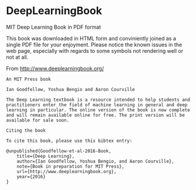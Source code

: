 # DeepLearningBook
MIT Deep Learning Book in PDF format

This book was downloaded in HTML form and conviniently joined as a single PDF file for your enjoyment. Please notice the known issues in the web page, especially with regards to some symbols not rendering well or not at all.

From http://www.deeplearningbook.org/

    An MIT Press book

    Ian Goodfellow, Yoshua Bengio and Aaron Courville

    The Deep Learning textbook is a resource intended to help students and practitioners enter the field of machine learning in general and deep learning in particular. The online version of the book is now complete and will remain available online for free. The print version will be available for sale soon.

    Citing the book

    To cite this book, please use this bibtex entry:

    @unpublished{Goodfellow-et-al-2016-Book,
        title={Deep Learning},
        author={Ian Goodfellow, Yoshua Bengio, and Aaron Courville},
        note={Book in preparation for MIT Press},
        url={http://www.deeplearningbook.org},
        year={2016}
    }
